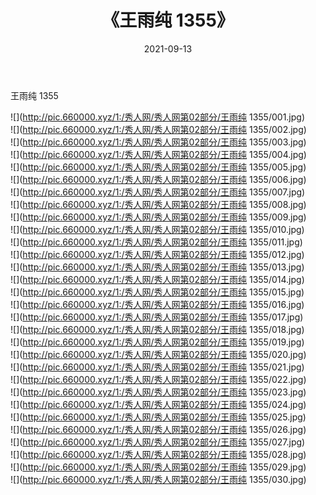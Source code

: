 ﻿---
layout: post
title:  《王雨纯 1355》
date:   2021-09-13
img: http://pic.660000.xyz/1:/秀人网/秀人网第02部分/王雨纯 1355/000.jpg
categories: [美女, 清纯, 唯美]
---

王雨纯 1355

  ![](http://pic.660000.xyz/1:/秀人网/秀人网第02部分/王雨纯 1355/001.jpg) <br> ![](http://pic.660000.xyz/1:/秀人网/秀人网第02部分/王雨纯 1355/002.jpg) <br> ![](http://pic.660000.xyz/1:/秀人网/秀人网第02部分/王雨纯 1355/003.jpg) <br> ![](http://pic.660000.xyz/1:/秀人网/秀人网第02部分/王雨纯 1355/004.jpg) <br> ![](http://pic.660000.xyz/1:/秀人网/秀人网第02部分/王雨纯 1355/005.jpg) <br> ![](http://pic.660000.xyz/1:/秀人网/秀人网第02部分/王雨纯 1355/006.jpg) <br> ![](http://pic.660000.xyz/1:/秀人网/秀人网第02部分/王雨纯 1355/007.jpg) <br> ![](http://pic.660000.xyz/1:/秀人网/秀人网第02部分/王雨纯 1355/008.jpg) <br> ![](http://pic.660000.xyz/1:/秀人网/秀人网第02部分/王雨纯 1355/009.jpg) <br> ![](http://pic.660000.xyz/1:/秀人网/秀人网第02部分/王雨纯 1355/010.jpg) <br> ![](http://pic.660000.xyz/1:/秀人网/秀人网第02部分/王雨纯 1355/011.jpg) <br> ![](http://pic.660000.xyz/1:/秀人网/秀人网第02部分/王雨纯 1355/012.jpg) <br> ![](http://pic.660000.xyz/1:/秀人网/秀人网第02部分/王雨纯 1355/013.jpg) <br> ![](http://pic.660000.xyz/1:/秀人网/秀人网第02部分/王雨纯 1355/014.jpg) <br> ![](http://pic.660000.xyz/1:/秀人网/秀人网第02部分/王雨纯 1355/015.jpg) <br> ![](http://pic.660000.xyz/1:/秀人网/秀人网第02部分/王雨纯 1355/016.jpg) <br> ![](http://pic.660000.xyz/1:/秀人网/秀人网第02部分/王雨纯 1355/017.jpg) <br> ![](http://pic.660000.xyz/1:/秀人网/秀人网第02部分/王雨纯 1355/018.jpg) <br> ![](http://pic.660000.xyz/1:/秀人网/秀人网第02部分/王雨纯 1355/019.jpg) <br> ![](http://pic.660000.xyz/1:/秀人网/秀人网第02部分/王雨纯 1355/020.jpg) <br> ![](http://pic.660000.xyz/1:/秀人网/秀人网第02部分/王雨纯 1355/021.jpg) <br> ![](http://pic.660000.xyz/1:/秀人网/秀人网第02部分/王雨纯 1355/022.jpg) <br> ![](http://pic.660000.xyz/1:/秀人网/秀人网第02部分/王雨纯 1355/023.jpg) <br> ![](http://pic.660000.xyz/1:/秀人网/秀人网第02部分/王雨纯 1355/024.jpg) <br> ![](http://pic.660000.xyz/1:/秀人网/秀人网第02部分/王雨纯 1355/025.jpg) <br> ![](http://pic.660000.xyz/1:/秀人网/秀人网第02部分/王雨纯 1355/026.jpg) <br> ![](http://pic.660000.xyz/1:/秀人网/秀人网第02部分/王雨纯 1355/027.jpg) <br> ![](http://pic.660000.xyz/1:/秀人网/秀人网第02部分/王雨纯 1355/028.jpg) <br> ![](http://pic.660000.xyz/1:/秀人网/秀人网第02部分/王雨纯 1355/029.jpg) <br> ![](http://pic.660000.xyz/1:/秀人网/秀人网第02部分/王雨纯 1355/030.jpg) <br>